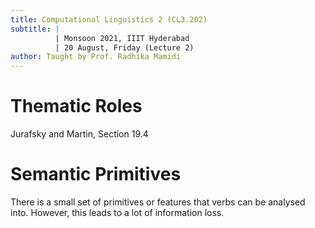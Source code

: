 ```yaml
---
title: Computational Linguistics 2 (CL3.202)
subtitle: |
          | Monsoon 2021, IIIT Hyderabad
          | 20 August, Friday (Lecture 2)
author: Taught by Prof. Radhika Mamidi
---
```


# Thematic Roles
Jurafsky and Martin, Section 19.4

# Semantic Primitives
There is a small set of primitives or features that verbs can be analysed into. However, this leads to a lot of information loss.

